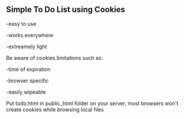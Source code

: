 ## Simple To Do List using Cookies

-easy to use

-works everywhere

-extreamely light

Be aware of cookies limitations such as:

-time of expiration

-browser specific

-easily wipeable


Put todo.html in public_html folder on your server, most browsers won't create cookies while browsing local files
